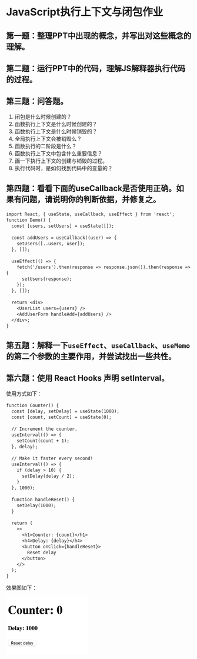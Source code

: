 # JavaScript执行上下文与闭包作业

## 第一题：整理PPT中出现的概念，并写出对这些概念的理解。

## 第二题：运行PPT中的代码，理解JS解释器执行代码的过程。

## 第三题：问答题。

1. 闭包是什么时候创建的？
2. 函数执行上下文是什么时候创建的？
3. 函数执行上下文是什么时候销毁的？
4. 全局执行上下文会被销毁么？
5. 函数执行的二阶段是什么？
6. 函数执行上下文中包含什么重要信息？
7. 画一下执行上下文的创建与销毁的过程。
8. 执行代码时，是如何找到代码中的变量的？

## 第四题：看看下面的useCallback是否使用正确。如果有问题，请说明你的判断依据，并修复之。

```tsx
import React, { useState, useCallback, useEffect } from 'react';
function Demo() {
  const [users, setUsers] = useState([]);

  const addUsers = useCallback((user) => {
    setUsers([..users, user]);
  }, []);

  useEffect(() => {
    fetch('/users').then(response => response.json()).then(response => {
      setUsers(response);
    });
  }, []);

  return <div>
    <UserList users={users} />
    <AddUserForm handleAdd={addUsers} />
  </div>;
}
```

## 第五题：解释一下`useEffect`、`useCallback`、`useMemo`的第二个参数的主要作用，并尝试找出一些共性。

## 第六题：使用 React Hooks 声明 setInterval。

使用方式如下：

```tsx
function Counter() {
  const [delay, setDelay] = useState(1000);
  const [count, setCount] = useState(0);

  // Increment the counter.
  useInterval(() => {
    setCount(count + 1);
  }, delay);

  // Make it faster every second!
  useInterval(() => {
    if (delay > 10) {
      setDelay(delay / 2);
    }
  }, 1000);

  function handleReset() {
    setDelay(1000);
  }

  return (
    <>
      <h1>Counter: {count}</h1>
      <h4>Delay: {delay}</h4>
      <button onClick={handleReset}>
        Reset delay
      </button>
    </>
  );
}
```

效果图如下：

![](./img/counter_inception.gif)